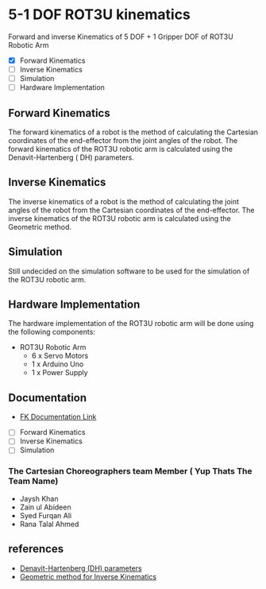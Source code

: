 # 5-1 DOF ROT3U kinematics

Forward and inverse Kinematics of 5 DOF + 1 Gripper DOF of ROT3U Robotic Arm

[//]: # (check Box)

- [x] Forward Kinematics
- [ ] Inverse Kinematics
- [ ] Simulation
- [ ] Hardware Implementation

## Forward Kinematics

The forward kinematics of a robot is the method of calculating the Cartesian coordinates of the end-effector from the
joint angles of the robot. The forward kinematics of the ROT3U robotic arm is calculated using the Denavit-Hartenberg (
DH) parameters.

## Inverse Kinematics

The inverse kinematics of a robot is the method of calculating the joint angles of the robot from the Cartesian
coordinates of the end-effector. The inverse kinematics of the ROT3U robotic arm is calculated using the Geometric
method.

## Simulation

Still undecided on the simulation software to be used for the simulation of the ROT3U robotic arm.

## Hardware Implementation

The hardware implementation of the ROT3U robotic arm will be done using the following components:

- ROT3U Robotic Arm
    - 6 x Servo Motors
    - 1 x Arduino Uno
    - 1 x Power Supply

## Documentation

- [FK Documentation Link](https://medium.com/@jayshkhan10/controlling-a-5-1-dof-robotic-arm-a-hands-on-guide-with-rot3u-f71c97cfd5fa)

[//]: # (Forward and Inverse Kinematics;https://community.robotshop.com/robots/show/xyz-positioning-using-arduino-uno-for-6-dof-robotic-arm&#41)

[//]: # (ROT3U Robotic Arm;https://www.thingiverse.com/thing:1015238&#41)


[//]: # (check Box)

- [ ] Forward Kinematics
- [ ] Inverse Kinematics
- [ ] Simulation

### The Cartesian Choreographers team Member ( Yup Thats The Team Name)

- Jaysh Khan
- Zain ul Abideen
- Syed Furqan Ali
- Rana Talal Ahmed

## references

- [Denavit-Hartenberg (DH) parameters](https://en.wikipedia.org/wiki/Denavit%E2%80%93Hartenberg_parameters)
- [Geometric method for Inverse Kinematics](https://en.wikipedia.org/wiki/Inverse_kinematics)